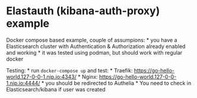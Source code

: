 # Elastauth (kibana-auth-proxy) example

Docker compose based example, couple of assumpions:
    * you have a Elasticsearch cluster with Authentication & Authorization already enabled and working
    * it was tested using podman, but should work with regular docker

Testing:
    * run `docker-compose up` and test:
    * Traefik: <https://go-hello-world.127-0-0-1.nip.io:4343/>
    * Nginx: <https://go-hello-world.127-0-0-1.nip.io:4444/>
    * you should be redirected to Authelia
    * You need to check in Elasticsearch/kibana if user was created
